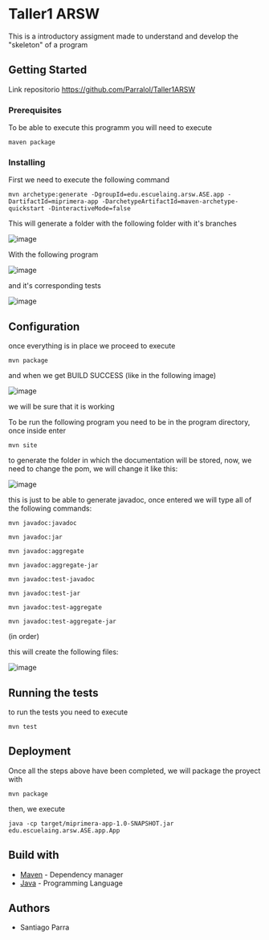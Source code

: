 # Taller1 ARSW

This is a introductory assigment made to understand and develop the "skeleton" of a program

## Getting Started
Link repositorio https://github.com/Parralol/Taller1ARSW
### Prerequisites
To be able to execute this programm you will need to execute

```
maven package
```

### Installing

First we need to execute the following command

```
mvn archetype:generate -DgroupId=edu.escuelaing.arsw.ASE.app -DartifactId=miprimera-app -DarchetypeArtifactId=maven-archetype-quickstart -DinteractiveMode=false
```
This will generate a folder with the following folder with it's branches

![image](https://github.com/Parralol/Lab01ARSW/assets/110953563/32a404db-56d9-4d62-b4e3-fa947c7ba97c)

With the following program

![image](https://github.com/Parralol/Lab01ARSW/assets/110953563/b9db96e4-7471-477a-909e-9474b95ad1e7)

and it's corresponding tests

![image](https://github.com/Parralol/Taller1ARSW/assets/110953563/dc6ab22b-53d0-4477-ab56-a4dce3e407d1)




## Configuration
once everything is in place we proceed to execute 
```
mvn package
```
and when we get  BUILD SUCCESS (like in the following image)

![image](https://github.com/Parralol/Taller1ARSW/assets/110953563/03d9522f-4fb6-4107-8f8a-9c884a716453)

we will be sure that it is working

To be run the following program you need to be in the program directory, once inside enter

```
mvn site
```
to generate the folder in which the documentation will be stored, now, we need to change the pom, we will change it like this:

![image](https://github.com/Parralol/Taller1ARSW/assets/110953563/d05d4ee2-3f46-4f27-9d29-62895ce4701f)

this is just to be able to generate javadoc, once entered we will type all of the following commands:

```
mvn javadoc:javadoc
```
```
mvn javadoc:jar
```
```
mvn javadoc:aggregate
```
```
mvn javadoc:aggregate-jar
```
```
mvn javadoc:test-javadoc
```
```
mvn javadoc:test-jar
```
```
mvn javadoc:test-aggregate
```
```
mvn javadoc:test-aggregate-jar
```
(in order)

this will create the following files:

![image](https://github.com/Parralol/Taller1ARSW/assets/110953563/47decd48-675b-494f-b519-253e929a53f0)


## Running the tests

to run the tests you need to execute 

```
mvn test
```

## Deployment

Once all the steps above have been completed, we will package the proyect with 

```
mvn package
```

then, we execute

```
java -cp target/miprimera-app-1.0-SNAPSHOT.jar edu.escuelaing.arsw.ASE.app.App
```
## Build with

* [Maven](https://maven.apache.org/) - Dependency manager
* [Java](https://www.oracle.com/java/technologies/) - Programming Language

## Authors

* Santiago Parra
